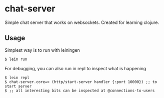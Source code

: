# chat-server

Simple chat server that works on websockets. Created for learning clojure.

## Usage

Simplest way is to run with leiningen

    $ lein run

For debugging, you can also run in repl to inspect what is happening

    $ lein repl
    $ chat-server.core=> (http/start-server handler {:port 10000}) ;; to start server
    $ ;; all interesting bits can be inspected at @connections-to-users
